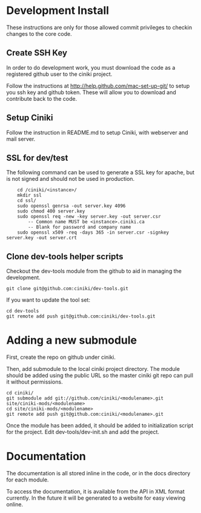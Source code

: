 Development Install
===================
These instructions are only for those allowed commit privileges to checkin changes to the core code.

Create SSH Key 
--------------
In order to do development work, you must download the code as a registered github user to the ciniki project. 

Follow the instructions at http://help.github.com/mac-set-up-git/ to setup you ssh key and github token.  These
will allow you to download and contribute back to the code.

Setup Ciniki
------------
Follow the instruction in README.md to setup Ciniki, with webserver and mail server.

SSL for dev/test
----------------
The following command can be used to generate a SSL key for apache, but is not
signed and should not be used in production.
```
	cd /ciniki/<instance>/
	mkdir ssl
	cd ssl/
	sudo openssl genrsa -out server.key 4096
	sudo chmod 400 server.key
	sudo openssl req -new -key server.key -out server.csr
		-- Common name MUST be <instance>.ciniki.ca
		-- Blank for password and company name
	sudo openssl x509 -req -days 365 -in server.csr -signkey server.key -out server.crt
```

Clone dev-tools helper scripts
------------------------------
Checkout the dev-tools module from the github to aid in managing the development.

```
git clone git@github.com:ciniki/dev-tools.git
```

If you want to update the tool set:
```
cd dev-tools
git remote add push git@github.com:ciniki/dev-tools.git 
```

Adding a new submodule
======================
First, create the repo on github under ciniki.

Then, add submodule to the local ciniki project directory.  The module should be
added using the public URL so the master ciniki git repo can pull it without permissions.

```
cd ciniki/
git submodule add git://github.com/ciniki/<modulename>.git site/ciniki-mods/<modulename>
cd site/ciniki-mods/<modulename>
git remote add push git@github.com:ciniki/<modulename>.git 
```

Once the module has been added, it should be added to initialization script for the project.
Edit dev-tools/dev-init.sh and add the project.

Documentation
=============
The documentation is all stored inline in the code, or in the docs directory for each module.

To access the documentation, it is available from the API in XML format currently.  In the
future it will be generated to a website for easy viewing online.


